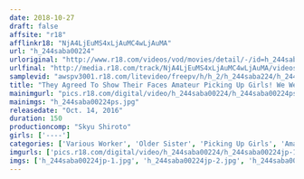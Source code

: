```yaml
---
date: 2018-10-27
draft: false
affsite: "r18"
afflinkr18: "NjA4LjEuMS4xLjAuMC4wLjAuMA"
url: "h_244saba00224"
urloriginal: "http://www.r18.com/videos/vod/movies/detail/-/id=h_244saba00224"
urlfinal: "http://media.r18.com/track/NjA4LjEuMS4xLjAuMC4wLjAuMA/videos/vod/movies/detail/-/id=h_244saba00224"
samplevid: "awspv3001.r18.com/litevideo/freepv/h/h_2/h_244saba224/h_244saba224_dmb_w.mp4"
title: "They Agreed To Show Their Faces Amateur Picking Up Girls! We Went Picking Up Girls And Found Some Beautiful Working Ladies To Fuck!! Shinjuku Edition"
mainimgurl: "pics.r18.com/digital/video/h_244saba00224/h_244saba00224ps.jpg"
mainimgs: "h_244saba00224ps.jpg"
releasedate: "Oct. 14, 2016"
duration: 150
productioncomp: "Skyu Shiroto"
girls: ['----']
categories: ['Various Worker', 'Older Sister', 'Picking Up Girls', 'Amateur', 'Creampie', 'Hi-Def']
imgurls: ['pics.r18.com/digital/video/h_244saba00224/h_244saba00224jp-1.jpg', 'pics.r18.com/digital/video/h_244saba00224/h_244saba00224jp-2.jpg', 'pics.r18.com/digital/video/h_244saba00224/h_244saba00224jp-3.jpg', 'pics.r18.com/digital/video/h_244saba00224/h_244saba00224jp-4.jpg', 'pics.r18.com/digital/video/h_244saba00224/h_244saba00224jp-5.jpg', 'pics.r18.com/digital/video/h_244saba00224/h_244saba00224jp-6.jpg', 'pics.r18.com/digital/video/h_244saba00224/h_244saba00224jp-7.jpg', 'pics.r18.com/digital/video/h_244saba00224/h_244saba00224jp-8.jpg', 'pics.r18.com/digital/video/h_244saba00224/h_244saba00224jp-9.jpg', 'pics.r18.com/digital/video/h_244saba00224/h_244saba00224jp-10.jpg', 'pics.r18.com/digital/video/h_244saba00224/h_244saba00224jp-11.jpg', 'pics.r18.com/digital/video/h_244saba00224/h_244saba00224jp-12.jpg', 'pics.r18.com/digital/video/h_244saba00224/h_244saba00224jp-13.jpg', 'pics.r18.com/digital/video/h_244saba00224/h_244saba00224jp-14.jpg', 'pics.r18.com/digital/video/h_244saba00224/h_244saba00224jp-15.jpg', 'pics.r18.com/digital/video/h_244saba00224/h_244saba00224jp-16.jpg', 'pics.r18.com/digital/video/h_244saba00224/h_244saba00224jp-17.jpg', 'pics.r18.com/digital/video/h_244saba00224/h_244saba00224jp-18.jpg', 'pics.r18.com/digital/video/h_244saba00224/h_244saba00224jp-19.jpg', 'pics.r18.com/digital/video/h_244saba00224/h_244saba00224jp-20.jpg']
imgs: ['h_244saba00224jp-1.jpg', 'h_244saba00224jp-2.jpg', 'h_244saba00224jp-3.jpg', 'h_244saba00224jp-4.jpg', 'h_244saba00224jp-5.jpg', 'h_244saba00224jp-6.jpg', 'h_244saba00224jp-7.jpg', 'h_244saba00224jp-8.jpg', 'h_244saba00224jp-9.jpg', 'h_244saba00224jp-10.jpg', 'h_244saba00224jp-11.jpg', 'h_244saba00224jp-12.jpg', 'h_244saba00224jp-13.jpg', 'h_244saba00224jp-14.jpg', 'h_244saba00224jp-15.jpg', 'h_244saba00224jp-16.jpg', 'h_244saba00224jp-17.jpg', 'h_244saba00224jp-18.jpg', 'h_244saba00224jp-19.jpg', 'h_244saba00224jp-20.jpg']
---
```

